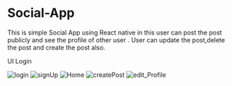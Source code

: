 # Social-App
This is simple Social App using React native in this user can post the post publicly and see the profile of other user . User can update the post,delete the post and create the post also.

UI Login

![login](https://user-images.githubusercontent.com/48593134/135772030-5338740f-322a-49b1-bce1-291f37a630ae.png)
![signUp](https://user-images.githubusercontent.com/48593134/135772080-601c132e-7d06-46cc-aae5-8d619262a7d4.png)
![Home](https://user-images.githubusercontent.com/48593134/135772150-6b350a43-0d2f-4e9a-a030-e729742a3aae.png)
![createPost](https://user-images.githubusercontent.com/48593134/135772179-4b10abb1-d623-4b48-9f45-c14d3cfa1569.png)
![edit_Profile](https://user-images.githubusercontent.com/48593134/135772199-8c3aadf9-e536-4d59-bd4c-75496b5e3421.png)
 
